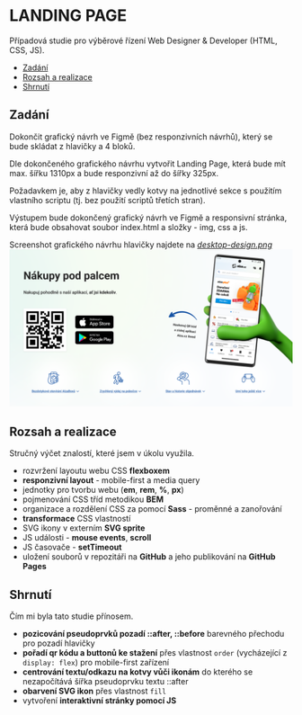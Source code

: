 # LANDING PAGE

Případová studie pro výběrové řízení Web Designer & Developer (HTML, CSS, JS).

- [Zadání](#Zadání)
- [Rozsah a realizace](#Rozsah-a-realizace)
- [Shrnutí](#Shrnutí)


## Zadání
Dokončit grafický návrh ve Figmě (bez responzivních návrhů), který se bude skládat z hlavičky a 4 bloků.

Dle dokončeného grafického návrhu vytvořit Landing Page, která bude mít max. šířku 1310px a bude responzivní až do šířky 325px.

Požadavkem je, aby z hlavičky vedly kotvy na jednotlivé sekce s použitím vlastního scriptu (tj. bez použití scriptů třetích stran).

Výstupem bude dokončený grafický návrh ve Figmě a responsivní stránka, která bude obsahovat soubor index.html a složky - img, css a js.


Screenshot grafického návrhu hlavičky najdete na *[desktop-design.png](./design/header-design.png)*
![screenshot](./design/header-design.png)


## Rozsah a realizace

Stručný výčet znalostí, které jsem v úkolu využila.

- rozvržení layoutu webu CSS **flexboxem**
- **responzivní layout** - mobile-first a media query
- jednotky pro tvorbu webu (**em**, **rem**, **%**, **px**)
- pojmenování CSS tříd metodikou **BEM**
- organizace a rozdělení CSS za pomocí **Sass** - proměnné a zanořování
- **transformace** CSS vlastností
- SVG ikony v externím **SVG sprite**
- JS události - **mouse events**, **scroll**
- JS časovače - **setTimeout**
- uložení souborů v repozitáři na **GitHub** a jeho publikování na **GitHub Pages**


## Shrnutí

Čím mi byla tato studie přínosem.

- **pozicování pseudoprvků pozadí ::after, ::before** barevného přechodu pro pozadí hlavičky
- **pořadí qr kódu a buttonů ke stažení** přes vlastnost `order` (vycházející z `display: flex`) pro mobile-first zařízení
- **centrování textu/odkazu na kotvy vůči ikonám** do kterého se nezapočítává šířka pseudoprvku textu ::after
- **obarvení SVG ikon** přes vlastnost `fill`
- vytvoření **interaktivní stránky pomocí JS**